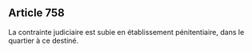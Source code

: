 Article 758
----
La contrainte judiciaire est subie en établissement pénitentiaire, dans le
quartier à ce destiné.
